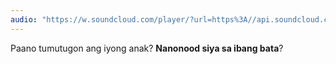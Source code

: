 ```yaml
---
audio: "https://w.soundcloud.com/player/?url=https%3A//api.soundcloud.com/tracks/1406191156%3Fsecret_token%3Ds-CDtopuzJelQ&color=%23ff5500&auto_play=true&hide_related=false&show_comments=true&show_user=true&show_reposts=false&show_teaser=true&visual=true"
---
```


Paano tumutugon ang iyong anak? <strong>Nanonood siya sa ibang bata</strong>?